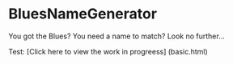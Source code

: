 # BluesNameGenerator
You got the Blues? You need a name to match? Look no further...

Test: [Click here to view the work in progreess] (basic.html)
